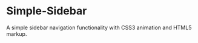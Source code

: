 Simple-Sidebar
==============

A simple sidebar navigation functionality with CSS3 animation and HTML5 markup.